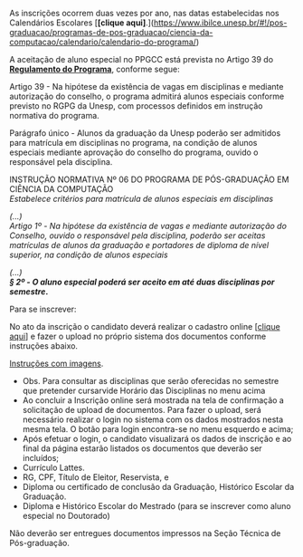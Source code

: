 As inscrições ocorrem duas vezes por ano, nas datas estabelecidas nos Calendários Escolares [**\[clique aqui]**.](https://www.ibilce.unesp.br/#!/pos-graduacao/programas-de-pos-graduacao/ciencia-da-computacao/calendario/calendario-do-programa/)

  


A aceitação de aluno especial no PPGCC está prevista no Artigo 39 do **[Regulamento do Programa](https://www.ibilce.unesp.br/Home/Pos-Graduacao475/CienciadaComputacao/portarias-66-2021-regulamento-computacao.pdf)**, conforme segue:

Artigo 39 \- Na hipótese da existência de vagas em disciplinas e mediante autorização do conselho, o programa admitirá alunos especiais conforme previsto no RGPG da Unesp, com processos definidos em instrução normativa do programa.

Parágrafo único \- Alunos da graduação da Unesp poderão ser admitidos para matrícula em disciplinas no programa, na condição de alunos especiais mediante aprovação do conselho do programa, ouvido o responsável pela disciplina.

INSTRUÇÃO NORMATIVA Nº 06 DO PROGRAMA DE PÓS\-GRADUAÇÃO EM CIÊNCIA DA COMPUTAÇÃO    
*Estabelece critérios para matrícula de alunos especiais em disciplinas*

*(...)*  
*Artigo 1º \- Na hipótese da existência de vagas e mediante autorização do Conselho, ouvido o responsável pela disciplina, poderão ser aceitas matrículas de alunos da graduação e portadores de diploma de nível superior, na condição de alunos especiais*

*(...)*  
***§ 2º \- O aluno especial poderá ser aceito em até duas disciplinas por semestre*.**   
  


  


Para se inscrever:

No ato da inscrição o candidato deverá realizar o cadastro online \[[clique aqui](https://sistemas.unesp.br/posgraduacao/publico/inscricao.principal.action?unidade=25&tipo=ESPECIAL)] e fazer o upload no próprio sistema dos documentos conforme instruções abaixo.

[Instruções com imagens](https://www.fct.unesp.br/Home/Pos_Graduacao/CienciasCartograficas/upload-de-documentos---aluno-especial.pdf "upload-de-documentos---aluno-especial.pdf").

* Obs. Para consultar as disciplinas que serão oferecidas no semestre que pretender cursarvide Horário das Disciplinas no menu acima
* Ao concluir a Inscrição online será mostrada na tela de confirmação a solicitação de upload de documentos. Para fazer o upload, será necessário realizar o login no sistema com os dados mostrados nesta mesma tela. O botão para login encontra\-se no menu esquerdo e acima;
* Após efetuar o login, o candidato visualizará os dados de inscrição e ao final da página estarão listados os documentos que deverão ser incluídos;
* Currículo Lattes.
* RG, CPF, Título de Eleitor, Reservista, e
* Diploma ou certificado de conclusão da Graduação, Histórico Escolar da Graduação.
* Diploma e Histórico Escolar do Mestrado (para se inscrever como aluno especial no Doutorado)

Não deverão ser entregues documentos impressos na Seção Técnica de Pós\-graduação.

